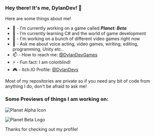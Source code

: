 ### Hey there! It's me, DylanDev! 👋



Here are some things about me!

- 🔭 - I’m currently working on a game called ***Planet: Beta***
- 🌱 - I’m currently learning C# and the world of game development
- 👯 - I'm working on a bunch of different video games right now
- 💬 - Ask me about voice acting, video games, wiriting, editing, programming, Unity etc..
- 📫 - How to reach me: [@DylanDevGames](https://www.twitter.com/DylanDevGames)
- ⚡ - Fun fact: I am colorblind!
- 🎮 - Itch.IO Profile: [@DylanDevs](https://dylandevs.itch.io)

Most of my repositories are private so if you need any bit of code from anything I do, don't be afraid to ask me!

### Some Previews of things I am working on:

![Planet Alpha Icon](https://user-images.githubusercontent.com/48571264/151681990-03bafe49-b8c4-4745-ac98-f9fa46570b11.png)

![Planet Beta Logo](https://user-images.githubusercontent.com/48571264/109911134-c0516400-7c66-11eb-8b78-bae0bb27531d.jpg)

Thanks for checking out my profile!
